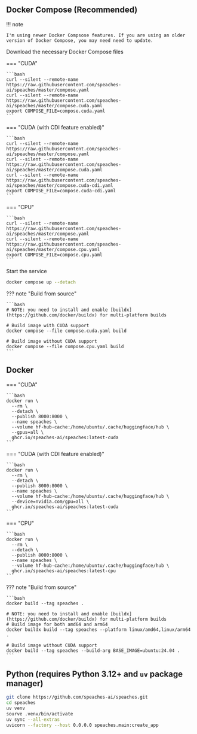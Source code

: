 ## Docker Compose (Recommended)

!!! note

    I'm using newer Docker Compsose features. If you are using an older version of Docker Compose, you may need need to update.

Download the necessary Docker Compose files

=== "CUDA"

    ```bash
    curl --silent --remote-name https://raw.githubusercontent.com/speaches-ai/speaches/master/compose.yaml
    curl --silent --remote-name https://raw.githubusercontent.com/speaches-ai/speaches/master/compose.cuda.yaml
    export COMPOSE_FILE=compose.cuda.yaml
    ```

=== "CUDA (with CDI feature enabled)"

    ```bash
    curl --silent --remote-name https://raw.githubusercontent.com/speaches-ai/speaches/master/compose.yaml
    curl --silent --remote-name https://raw.githubusercontent.com/speaches-ai/speaches/master/compose.cuda.yaml
    curl --silent --remote-name https://raw.githubusercontent.com/speaches-ai/speaches/master/compose.cuda-cdi.yaml
    export COMPOSE_FILE=compose.cuda-cdi.yaml
    ```

=== "CPU"

    ```bash
    curl --silent --remote-name https://raw.githubusercontent.com/speaches-ai/speaches/master/compose.yaml
    curl --silent --remote-name https://raw.githubusercontent.com/speaches-ai/speaches/master/compose.cpu.yaml
    export COMPOSE_FILE=compose.cpu.yaml
    ```

Start the service

```bash
docker compose up --detach
```

??? note "Build from source"

    ```bash
    # NOTE: you need to install and enable [buildx](https://github.com/docker/buildx) for multi-platform builds

    # Build image with CUDA support
    docker compose --file compose.cuda.yaml build

    # Build image without CUDA support
    docker compose --file compose.cpu.yaml build
    ```

## Docker

=== "CUDA"

    ```bash
    docker run \
      --rm \
      --detach \
      --publish 8000:8000 \
      --name speaches \
      --volume hf-hub-cache:/home/ubuntu/.cache/huggingface/hub \
      --gpus=all \
      ghcr.io/speaches-ai/speaches:latest-cuda
    ```

=== "CUDA (with CDI feature enabled)"

    ```bash
    docker run \
      --rm \
      --detach \
      --publish 8000:8000 \
      --name speaches \
      --volume hf-hub-cache:/home/ubuntu/.cache/huggingface/hub \
      --device=nvidia.com/gpu=all \
      ghcr.io/speaches-ai/speaches:latest-cuda
    ```

=== "CPU"

    ```bash
    docker run \
      --rm \
      --detach \
      --publish 8000:8000 \
      --name speaches \
      --volume hf-hub-cache:/home/ubuntu/.cache/huggingface/hub \
      ghcr.io/speaches-ai/speaches:latest-cpu
    ```

??? note "Build from source"

    ```bash
    docker build --tag speaches .

    # NOTE: you need to install and enable [buildx](https://github.com/docker/buildx) for multi-platform builds
    # Build image for both amd64 and arm64
    docker buildx build --tag speaches --platform linux/amd64,linux/arm64 .

    # Build image without CUDA support
    docker build --tag speaches --build-arg BASE_IMAGE=ubuntu:24.04 .
    ```

## Python (requires Python 3.12+ and `uv` package manager)

```bash
git clone https://github.com/speaches-ai/speaches.git
cd speaches
uv venv
sourve .venv/bin/activate
uv sync --all-extras
uvicorn --factory --host 0.0.0.0 speaches.main:create_app
```
